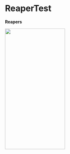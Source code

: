 # ReaperTest
 
 <b> Reapers </b>
  
<p align="left">
  <img src="https://github.com/ansc00/ReapersTest/img/reapers.gif" width="200" height="400" >
</p>

